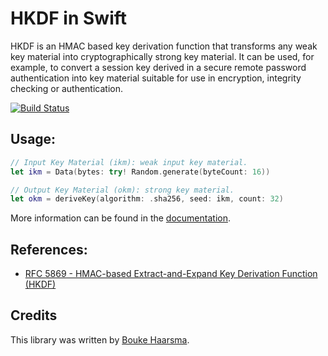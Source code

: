 HKDF in Swift
=============

HKDF is an HMAC based key derivation function that transforms any weak key 
material into cryptographically strong key material. It can be used, for 
example, to convert a session key derived in a secure remote password 
authentication into key material suitable for use in encryption, integrity
checking or authentication.

[![Build Status](https://travis-ci.org/Bouke/HKDF.svg?branch=master)](https://travis-ci.org/Bouke/HKDF)

## Usage:

```swift
// Input Key Material (ikm): weak input key material.
let ikm = Data(bytes: try! Random.generate(byteCount: 16))

// Output Key Material (okm): strong key material.
let okm = deriveKey(algorithm: .sha256, seed: ikm, count: 32)
```

More information can be found in the [documentation](http://boukehaarsma.nl/HKDF).

## References:

* [RFC 5869 - HMAC-based Extract-and-Expand Key Derivation Function (HKDF)][0]

## Credits

This library was written by [Bouke Haarsma][1].

[0]: https://tools.ietf.org/html/rfc5869
[1]: https://twitter.com/BoukeHaarsma
